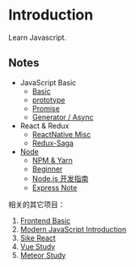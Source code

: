 # Introduction

Learn Javascript.

## Notes

* JavaScript Basic
    * [Basic](note/basic.md)
    * [prototype](note/prototype.md)
    * [Promise](note/promise.md)
    * [Generator / Async](note/generator.md)
* React & Redux
    * [ReactNative Misc](note/react-native-misc.md)
    * [Redux-Saga](note/redux-saga.md)
* [Node](note/node-readme.md)
    * [NPM & Yarn](note/node-npm-yarn.md)
    * [Beginner](note/node-beginner.md)
    * [Node.js 开发指南](note/node-byvoid.md)
    * [Express Note](note/express-note.md)

相关的其它项目：

1. [Frontend Basic](https://github.com/baurine/frontend-basic)
1. [Modern JavaScript Introduction](https://github.com/baurine/cf-shares/tree/master/cf-modern-js)
1. [Sike React](https://github.com/baurine/sike-react)
1. [Vue Study](https://github.com/baurine/vue-study)
1. [Meteor Study](https://github.com/baurine/meteor-study)
